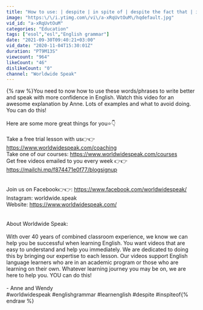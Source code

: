 ```yaml
---
title: "How to use: | despite | in spite of | despite the fact that | in spite of the fact that | 2020"
image: "https:\/\/i.ytimg.com\/vi\/a-xRqUvtOuM\/hqdefault.jpg"
vid_id: "a-xRqUvtOuM"
categories: "Education"
tags: ["esol","esl","English grammar"]
date: "2021-09-30T09:40:21+03:00"
vid_date: "2020-11-04T15:30:01Z"
duration: "PT9M13S"
viewcount: "964"
likeCount: "46"
dislikeCount: "0"
channel: "Worldwide Speak"
---
```

{% raw %}You need to now how to use these words/phrases to write better and speak with more confidence in English. Watch this video for an awesome explanation by Anne. Lots of examples and what to avoid doing. You can do this! <br /><br />Here are some more great things for you⭐👇<br /><br />Take a free trial lesson with us👉👉  <a rel="nofollow" target="blank" href="https://www.worldwidespeak.com/coaching">https://www.worldwidespeak.com/coaching</a><br />Take one of our courses: <a rel="nofollow" target="blank" href="https://www.worldwidespeak.com/courses">https://www.worldwidespeak.com/courses</a><br />Get free videos emailed to you every week 👉👉<a rel="nofollow" target="blank" href="https://mailchi.mp/f874471e0f77/blogsignup">https://mailchi.mp/f874471e0f77/blogsignup</a><br /><br /><br />Join us on Facebook👉👉: <a rel="nofollow" target="blank" href="https://www.facebook.com/worldwidespeak/">https://www.facebook.com/worldwidespeak/</a> <br />Instagram: worldwide.speak <br />Website: <a rel="nofollow" target="blank" href="https://www.worldwidespeak.com/">https://www.worldwidespeak.com/</a> <br /><br /><br />About Worldwide Speak:<br /><br />With over 40 years of combined classroom experience, we know we can help you be successful when learning English. You want videos that are easy to understand and help you immediately. We are dedicated to doing this by bringing our expertise to each lesson. Our videos support English language learners who are in an academic program or those who are learning on their own. Whatever learning journey you may be on, we are here to help you. YOU can do this!<br /><br />- Anne and Wendy<br />#worldwidespeak #englishgrammar #learnenglish #despite #inspiteof{% endraw %}
